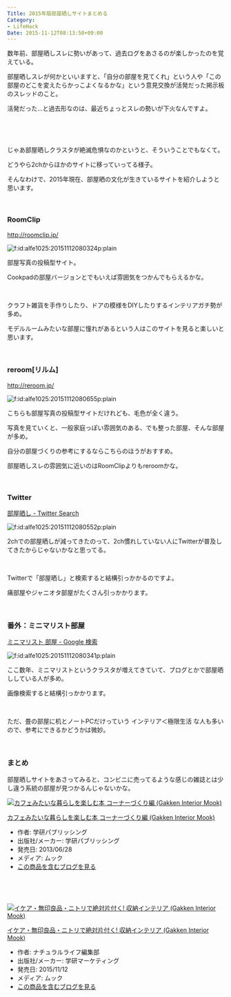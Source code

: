 ```yaml
---
Title: 2015年版部屋晒しサイトまとめる
Category:
- LifeHack
Date: 2015-11-12T08:13:50+09:00
---
```


<p>数年前、部屋晒しスレに勢いがあって、過去ログをあさるのが楽しかったのを覚えている。</p>
<p>部屋晒しスレが何かといいますと、「自分の部屋を見てくれ」という人や「この部屋のどこを変えたらかっこよくなるかな」という意見交換が活発だった掲示板のスレッドのこと。</p>
<p>活発だった…と過去形なのは、最近ちょっとスレの勢いが下火なんですよ。</p>
<p> </p>
<p> </p>
<p>じゃあ部屋晒しクラスタが絶滅危惧なのかというと、そういうことでもなくて。</p>
<p>どうやら2chからほかのサイトに移っていってる様子。</p>
<p>そんなわけで、2015年現在、部屋晒の文化が生きているサイトを紹介しようと思います。</p>
<p> </p>

### RoomClip

<p><a href="http://roomclip.jp/">http://roomclip.jp/</a></p>
<p><img class="hatena-fotolife" title="f:id:alfe1025:20151112080324p:plain" src="http://cdn-ak.f.st-hatena.com/images/fotolife/a/alfe1025/20151112/20151112080324.png" alt="f:id:alfe1025:20151112080324p:plain" /></p>
<p>部屋写真の投稿型サイト。</p>
<p>Cookpadの部屋バージョンとでもいえば雰囲気をつかんでもらえるかな。</p>
<p> </p>
<p>クラフト雑貨を手作りしたり、ドアの模様をDIYしたりするインテリアガチ勢が多め。</p>
<p>モデルルームみたいな部屋に憧れがあるという人はこのサイトを見ると楽しいと思います。</p>
<p> </p>

### reroom[リルム]

<p><a href="http://reroom.jp/">http://reroom.jp/</a></p>
<p><img class="hatena-fotolife" title="f:id:alfe1025:20151112080655p:plain" src="http://cdn-ak.f.st-hatena.com/images/fotolife/a/alfe1025/20151112/20151112080655.png" alt="f:id:alfe1025:20151112080655p:plain" /></p>
<p>こちらも部屋写真の投稿型サイトだけれども、毛色が全く違う。</p>
<p>写真を見ていくと、一般家庭っぽい雰囲気のある、でも整った部屋、そんな部屋が多め。</p>
<p>自分の部屋づくりの参考にするならこちらのほうがおすすめ。</p>
<p>部屋晒しスレの雰囲気に近いのはRoomClipよりもreroomかな。</p>
<p> </p>

### Twitter

<p><a href="https://twitter.com/search?f=images&amp;q=%E9%83%A8%E5%B1%8B%E6%99%92%E3%81%97">部屋晒し - Twitter Search</a></p>
<p><img class="hatena-fotolife" title="f:id:alfe1025:20151112080552p:plain" src="http://cdn-ak.f.st-hatena.com/images/fotolife/a/alfe1025/20151112/20151112080552.png" alt="f:id:alfe1025:20151112080552p:plain" /></p>
<p>2chでの部屋晒しが減ってきたのって、2ch慣れしていない人にTwitterが普及してきたからじゃないかなと思ってる。</p>
<p> </p>
<p>Twitterで「部屋晒し」と検索すると結構引っかかるのですよ。</p>
<p>痛部屋やジャニオタ部屋がたくさん引っかかります。</p>
<p> </p>

### 番外：ミニマリスト部屋

<p><a href="https://www.google.co.jp/search?q=%E3%83%9F%E3%83%8B%E3%83%9E%E3%83%AA%E3%82%B9%E3%83%88+%E9%83%A8%E5%B1%8B&amp;tbm=isch">ミニマリスト 部屋 - Google 検索</a></p>
<p><img class="hatena-fotolife" title="f:id:alfe1025:20151112080341p:plain" src="http://cdn-ak.f.st-hatena.com/images/fotolife/a/alfe1025/20151112/20151112080341.png" alt="f:id:alfe1025:20151112080341p:plain" /></p>
<p>ここ数年、ミニマリストというクラスタが増えてきていて、ブログとかで部屋晒ししている人が多め。</p>
<p>画像検索すると結構引っかかります。</p>
<p> </p>
<p>ただ、畳の部屋に机とノートPCだけっていう インテリア＜極限生活 な人も多いので、参考にできるかどうかは微妙。</p>
<p> </p>

### まとめ

<p>部屋晒しサイトをあさってみると、コンビニに売ってるような感じの雑誌とは少し違う系統の部屋が見つかるんじゃないかな。</p>
<div class="freezed">
<div class="hatena-asin-detail"><a href="http://www.amazon.co.jp/exec/obidos/ASIN/4056100578/ab1025-22/"><img class="hatena-asin-detail-image" title="カフェみたいな暮らしを楽しむ本 コーナーづくり編 (Gakken Interior Mook)" src="http://ecx.images-amazon.com/images/I/61DTichPdTL._SL160_.jpg" alt="カフェみたいな暮らしを楽しむ本 コーナーづくり編 (Gakken Interior Mook)" /></a>
<div class="hatena-asin-detail-info">
<p class="hatena-asin-detail-title"><a href="http://www.amazon.co.jp/exec/obidos/ASIN/4056100578/ab1025-22/">カフェみたいな暮らしを楽しむ本 コーナーづくり編 (Gakken Interior Mook)</a></p>
<ul>
<li><span class="hatena-asin-detail-label">作者:</span> 学研パブリッシング</li>
<li><span class="hatena-asin-detail-label">出版社/メーカー:</span> 学研パブリッシング</li>
<li><span class="hatena-asin-detail-label">発売日:</span> 2013/06/28</li>
<li><span class="hatena-asin-detail-label">メディア:</span> ムック</li>
<li><a href="http://d.hatena.ne.jp/asin/4056100578/ab1025-22" target="_blank">この商品を含むブログを見る</a></li>
</ul>
</div>
<div class="hatena-asin-detail-foot"> </div>
</div>
</div>
<p> </p>
<div class="freezed">
<div class="hatena-asin-detail"><a href="http://www.amazon.co.jp/exec/obidos/ASIN/4056109354/ab1025-22/"><img class="hatena-asin-detail-image" title="イケア・無印良品・ニトリで絶対片付く! 収納インテリア (Gakken Interior Mook)" src="http://ecx.images-amazon.com/images/I/51q2bbl80%2BL._SL160_.jpg" alt="イケア・無印良品・ニトリで絶対片付く! 収納インテリア (Gakken Interior Mook)" /></a>
<div class="hatena-asin-detail-info">
<p class="hatena-asin-detail-title"><a href="http://www.amazon.co.jp/exec/obidos/ASIN/4056109354/ab1025-22/">イケア・無印良品・ニトリで絶対片付く! 収納インテリア (Gakken Interior Mook)</a></p>
<ul>
<li><span class="hatena-asin-detail-label">作者:</span> ナチュラルライフ編集部</li>
<li><span class="hatena-asin-detail-label">出版社/メーカー:</span> 学研マーケティング</li>
<li><span class="hatena-asin-detail-label">発売日:</span> 2015/11/12</li>
<li><span class="hatena-asin-detail-label">メディア:</span> ムック</li>
<li><a href="http://d.hatena.ne.jp/asin/4056109354/ab1025-22" target="_blank">この商品を含むブログを見る</a></li>
</ul>
</div>
<div class="hatena-asin-detail-foot"> </div>
</div>
</div>
<p> </p>
